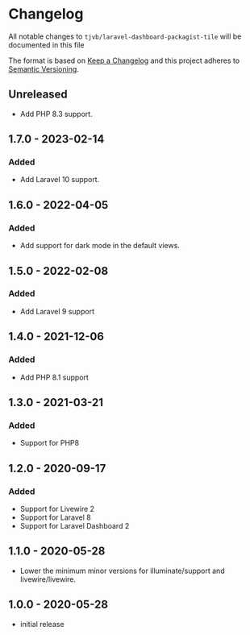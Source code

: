 # Changelog
All notable changes to `tjvb/laravel-dashboard-packagist-tile` will be documented in this file

The format is based on [Keep a Changelog](https://keepachangelog.com/en/1.0.0/)
and this project adheres to [Semantic Versioning](https://semver.org/spec/v2.0.0.html).

## Unreleased

- Add PHP 8.3 support.

## 1.7.0 - 2023-02-14

### Added
- Add Laravel 10 support.

## 1.6.0 - 2022-04-05
### Added
- Add support for dark mode in the default views.

## 1.5.0 - 2022-02-08
### Added
- Add Laravel 9 support

## 1.4.0 - 2021-12-06
### Added
- Add PHP 8.1 support

## 1.3.0 - 2021-03-21
### Added
- Support for PHP8

## 1.2.0 - 2020-09-17
### Added
- Support for Livewire 2
- Support for Laravel 8
- Support for Laravel Dashboard 2

## 1.1.0 - 2020-05-28
- Lower the minimum minor versions for illuminate/support and livewire/livewire.

## 1.0.0 - 2020-05-28

- initial release
